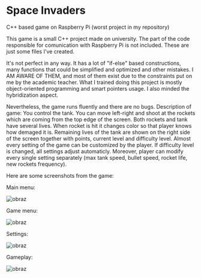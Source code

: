 # Space Invaders 
C++ based game on Raspberry Pi (worst project in my repository)

This game is a small C++ project made on university. The part of the code responsible for comunication with Raspberry Pi is not included. These are just some files I've created. 

It's not perfect in any way. It has a lot of "if-else" based constructions, many functions that could be simplified and optimized and other mistakes. I AM AWARE OF THEM, and most of them exist due to the constraints put on me by the academic teacher.  What I trained doing this project is mostly object-oriented programming and smart pointers usage. I also minded the hybridization aspect. 

Nevertheless, the game runs fluently and there are no bugs.
Description of game:
You control the tank. You can move left-right and shoot at the rockets which are coming from the top edge of the screen. Both rockets and tank have several lives. When rocket is hit it changes color so that player knows how demaged it is. Remaining lives of the tank are shown on the right side of the screen together with points, current level and difficulty level. Almost every setting of the game can be customized by the player. If difficulty level is changed, all settings adjust automaticly. Moreover, player can modify every single setting separately (max tank speed, bullet speed, rocket life, new rockets frequency). 

Here are some screenshots from the game:

Main menu:

![obraz](https://user-images.githubusercontent.com/37239354/115139638-436e2400-a033-11eb-97e6-818d2ae8e0fd.png)

Game menu:

![obraz](https://user-images.githubusercontent.com/37239354/115139658-639de300-a033-11eb-8b3c-37e07bff3d28.png)

Settings:

![obraz](https://user-images.githubusercontent.com/37239354/115139678-85976580-a033-11eb-953f-9017135fe5af.png)

Gameplay:

![obraz](https://user-images.githubusercontent.com/37239354/115139707-ad86c900-a033-11eb-9400-6552faace5fe.png)

